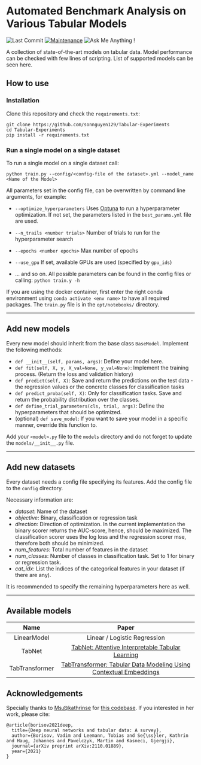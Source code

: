 # Automated Benchmark Analysis on Various Tabular Models

![Last Commit](https://img.shields.io/github/last-commit/sonnguyen129/Tabular-Experiments)
[![Maintenance](https://img.shields.io/badge/Maintained%3F-yes-blue.svg)]((https://github.com/sonnguyen129/Tabular-Experiments/graphs/commit-activity))
![Ask Me Anything !](https://img.shields.io/badge/Ask%20me-anything-1abc9c.svg)

A collection of state-of-the-art models on tabular data. Model performance can be checked with few lines of scripting. List of supported models can be seen here.

## How to use

### Installation

Clone this repository and check the ```requirements.txt```:
```shell
git clone https://github.com/sonnguyen129/Tabular-Experiments
cd Tabular-Experiments
pip install -r requirements.txt
```

### Run a single model on a single dataset

To run a single model on a single dataset call:

``python train.py --config/<config-file of the dataset>.yml --model_name <Name of the Model>``

All parameters set in the config file, can be overwritten by command line arguments, for example:

- ``--optimize_hyperparameters`` Uses [Optuna](https://optuna.org/) to run a hyperparameter optimization. If not set, the parameters listed in the `best_params.yml` file are used.

- ``--n_trails <number trials>`` Number of trials to run for the hyperparameter search

- ``--epochs <number epochs>`` Max number of epochs

- ``--use_gpu`` If set, available GPUs are used (specified by `gpu_ids`)

- ... and so on. All possible parameters can be found in the config files or calling: 
``python train.y -h``

If you are using the docker container, first enter the right conda environment using `conda activate <env name>` to 
have all required packages. The `train.py` file is in the `opt/notebooks/` directory.

--------------------------------------

## Add new models

Every new model should inherit from the base class `BaseModel`. Implement the following methods:

- `def __init__(self, params, args)`: Define your model here.
- `def fit(self, X, y, X_val=None, y_val=None)`: Implement the training process. (Return the loss and validation history)
- `def predict(self, X)`: Save and return the predictions on the test data - the regression values or the concrete classes for classification tasks
- `def predict_proba(self, X)`: Only for classification tasks. Save and return the probability distribution over the classes.
- `def define_trial_parameters(cls, trial, args)`: Define the hyperparameters that should be optimized.
- (optional) `def save_model`: If you want to save your model in a specific manner, override this function to.

Add your `<model>.py` file to the `models` directory and do not forget to update the `models/__init__.py` file.

----------------------------------------------

## Add new datasets

Every dataset needs a config file specifying its features. Add the config file to the `config` directory.

Necessary information are:
- *dataset*: Name of the dataset
- *objective*: Binary, classification or regression task
- *direction*: Direction of optimization. In the current implementation the binary scorer returns the AUC-score,
hence, should be maximized. The classification scorer uses the log loss and the regression scorer mse, therefore
both should be minimized.
- *num_features*: Total number of features in the dataset
- *num_classes*: Number of classes in classification task. Set to 1 for binary or regression task.
- *cat_idx*: List the indices of the categorical features in your dataset (if there are any).

It is recommended to specify the remaining hyperparameters here as well.

----------------------------

## Available models
| Name | Paper |
| :--: | :--: |
| LinearModel | Linear / Logistic Regression |
| TabNet | [TabNet: Attentive Interpretable Tabular Learning](https://arxiv.org/abs/1908.07442) |
| TabTransformer | [TabTransformer: Tabular Data Modeling Using Contextual Embeddings](https://arxiv.org/abs/2012.06678)

## Acknowledgements
Specially thanks to [Ms.@kathrinse](https://github.com/kathrinse) for [this codebase](https://github.com/kathrinse/TabSurvey). If you interested in her work, please cite:
```
@article{borisov2021deep,
  title={Deep neural networks and tabular data: A survey},
  author={Borisov, Vadim and Leemann, Tobias and Se{\ss}ler, Kathrin and Haug, Johannes and Pawelczyk, Martin and Kasneci, Gjergji},
  journal={arXiv preprint arXiv:2110.01889},
  year={2021}
}
```
